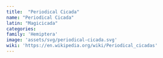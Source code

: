 ```yaml
---
title:  "Periodical Cicada"
name: "Periodical Cicada"
latin: "Magicicada"
categories: 
family: 'Hemiptera'
image: 'assets/svg/periodical-cicada.svg'
wiki: 'https://en.wikipedia.org/wiki/Periodical_cicadas'
---
```

